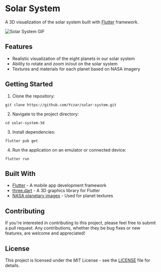 # Solar System

A 3D visualization of the solar system built with [Flutter](https://flutter.dev/) framework.

![Solar System GIF](https://user-images.githubusercontent.com/32166619/211870015-16e58d71-66c0-4e86-98a0-f66afe8ecd8b.gif)

## Features

- Realistic visualization of the eight planets in our solar system
- Ability to rotate and zoom in/out on the solar system
- Textures and materials for each planet based on NASA imagery

## Getting Started

1. Clone the repository:

```
git clone https://github.com/Yczar/solar-system.git
```

2. Navigate to the project directory:

```
cd solar-system-3d
```

3. Install dependencies:

```
flutter pub get
```

4. Run the application on an emulator or connected device:

```
flutter run
```

## Built With

- [Flutter](https://flutter.dev/) - A mobile app development framework
- [three.dart](https://pub.dev/packages/three) - A 3D graphics library for Flutter
- [NASA planetary images](https://www.nasa.gov/mission_pages/solarsystem/index.html) - Used for planet textures

## Contributing

If you're interested in contributing to this project, please feel free to submit a pull request. Any contributions, whether they be bug fixes or new features, are welcome and appreciated!

## License

This project is licensed under the MIT License - see the [LICENSE](LICENSE) file for details.
